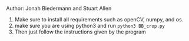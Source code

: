 Author: Jonah Biedermann and Stuart Allen

1. Make sure to install all requirements such as openCV,  numpy, and os. 
2. make sure you are using python3 and run ```python3 BB_crop.py```
3. Then just follow the instructions given by the program